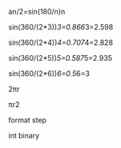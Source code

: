 an/2=sin(180/n)n

sin(360/(2*3))*3=0.866*3=2.598

sin(360/(2*4))*4=0.707*4=2.828

sin(360/(2*5))*5=0.587*5=2.935

sin(360/(2*6))*6=0.5*6=3

2πr

πr2

format step

int binary

